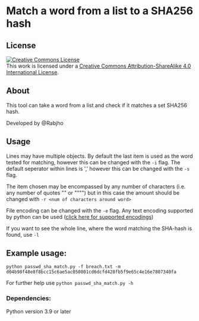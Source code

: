 # Match a word from a list to a SHA256 hash

## License
<a rel="license" href="http://creativecommons.org/licenses/by-sa/4.0/"><img alt="Creative Commons License" style="border-width:0" src="https://i.creativecommons.org/l/by-sa/4.0/88x31.png" /></a><br />This work is licensed under a <a rel="license" href="http://creativecommons.org/licenses/by-sa/4.0/">Creative Commons Attribution-ShareAlike 4.0 International License</a>.

## About
This tool can take a word from a list and check if it matches a set SHA256 hash.

Developed by @Rabjho

## Usage
Lines may have multiple objects. By default the last item is used as the word tested for matching, however this can be changed with the `-i` flag. The default seperator within lines is ',' however this can be changed with the `-s` flag. 

The item chosen may be encompassed by any number of characters (i.e. any number of quotes "" or """") but in this case the amount should be changed with `-r <num of characters around word>`

File encoding can be changed with the `-e` flag. Any text encoding supported by python can be used ([click here for supported encodings](https://docs.python.org/3.9/library/codecs.html))

If you want to see the whole line, where the word matching the SHA-hash is found, use `-l`

## Example usage:
`python passwd_sha_match.py -f breach.txt -m d04b98f48e8f8bcc15c6ae5ac050801cd6dcfd428fb5f9e65c4e16e7807340fa`

For further help use `python passwd_sha_match.py -h`

### Dependencies:
Python version 3.9 or later